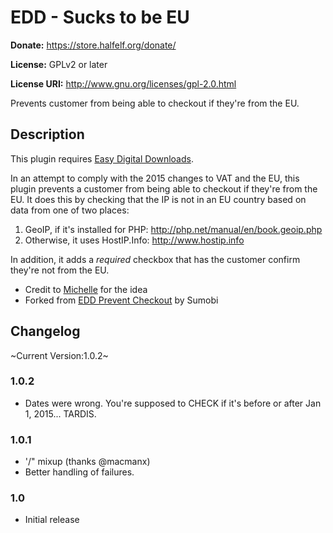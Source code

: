 # EDD - Sucks to be EU #

**Donate:** https://store.halfelf.org/donate/

**License:** GPLv2 or later  

**License URI:** http://www.gnu.org/licenses/gpl-2.0.html
  
Prevents customer from being able to checkout if they're from the EU.

## Description ##

This plugin requires [Easy Digital Downloads](http://wordpress.org/extend/plugins/easy-digital-downloads/ "Easy Digital Downloads"). 

In an attempt to comply with the 2015 changes to VAT and the EU, this plugin prevents a customer from being able to checkout if they're from the EU. It does this by checking that the IP is not in an EU country based on data from one of two places:

1. GeoIP, if it's installed for PHP: http://php.net/manual/en/book.geoip.php
2. Otherwise, it uses HostIP.Info: http://www.hostip.info

In addition, it adds a *required* checkbox that has the customer confirm they're not from the EU.

* Credit to [Michelle](http://thegiddyknitter.com/2014/11/19/wip-wednesday-solutions-digital-businesses-eu-vat) for the idea
* Forked from [EDD Prevent Checkout](http://sumobi.com/shop/edd-prevent-checkout/) by Sumobi

## Changelog ##

~Current Version:1.0.2~

### 1.0.2 ###
* Dates were wrong. You're supposed to CHECK if it's before or after Jan 1, 2015... TARDIS.


### 1.0.1 ###
* '/" mixup (thanks @macmanx)
* Better handling of failures.

### 1.0 ###
* Initial release